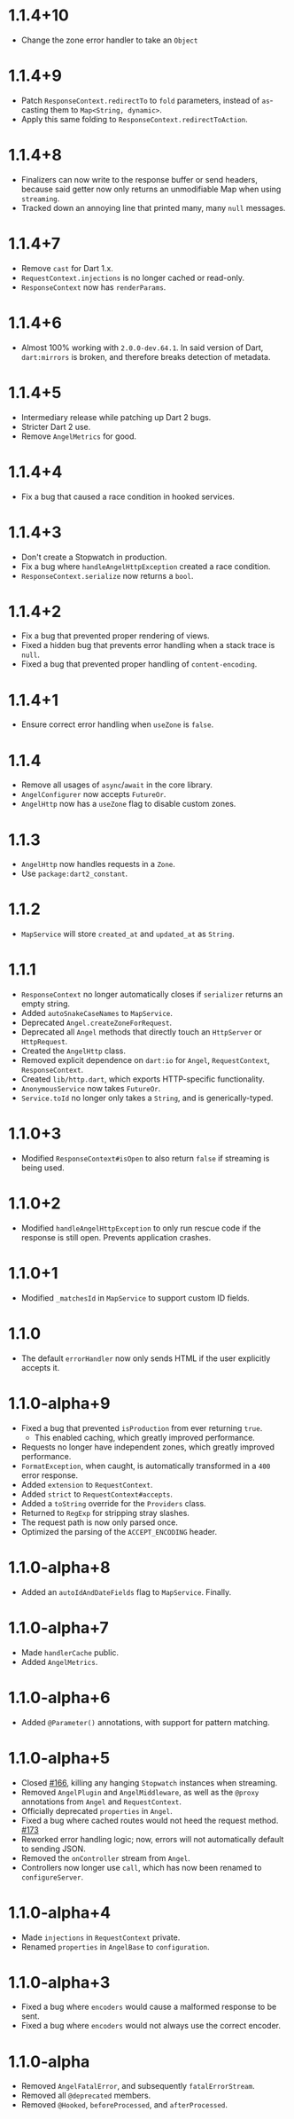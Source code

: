 # 1.1.4+10
* Change the zone error handler to take an `Object`

# 1.1.4+9
* Patch `ResponseContext.redirectTo` to `fold` parameters, instead of
`as`-casting them to `Map<String, dynamic>`.
* Apply this same folding to `ResponseContext.redirectToAction`.

# 1.1.4+8
* Finalizers can now write to the response buffer or send headers,
because said getter now only returns an unmodifiable Map when using
`streaming`.
* Tracked down an annoying line that printed many, many `null` messages.

# 1.1.4+7
* Remove `cast` for Dart 1.x.
* `RequestContext.injections` is no longer cached or read-only.
* `ResponseContext` now has `renderParams`.

# 1.1.4+6
* Almost 100% working with `2.0.0-dev.64.1`. In said version
of Dart, `dart:mirrors` is broken, and therefore breaks detection of metadata.

# 1.1.4+5
* Intermediary release while patching up Dart 2 bugs.
* Stricter Dart 2 use.
* Remove `AngelMetrics` for good.

# 1.1.4+4
* Fix a bug that caused a race condition in hooked services.

# 1.1.4+3
* Don't create a Stopwatch in production.
* Fix a bug where `handleAngelHttpException` created a race condition.
* `ResponseContext.serialize` now returns a `bool`.

# 1.1.4+2
* Fix a bug that prevented proper rendering of views.
* Fixed a hidden bug that prevents error handling when a
stack trace is `null`.
* Fixed a bug that prevented proper handling of `content-encoding`.

# 1.1.4+1
* Ensure correct error handling when `useZone` is `false`.
 
# 1.1.4
* Remove all usages of `async`/`await` in the core library.
* `AngelConfigurer` now accepts `FutureOr`.
* `AngelHttp` now has a `useZone` flag to disable custom zones.

# 1.1.3
* `AngelHttp` now handles requests in a `Zone`.
* Use `package:dart2_constant`.

# 1.1.2
* `MapService` will store `created_at` and `updated_at` as `String`.

# 1.1.1
* `ResponseContext` no longer automatically closes if `serializer` returns an
empty string.
* Added `autoSnakeCaseNames` to `MapService`.
* Deprecated `Angel.createZoneForRequest`.
* Deprecated all `Angel` methods that directly touch an `HttpServer` or `HttpRequest`.
* Created the `AngelHttp` class.
* Removed explicit dependence on `dart:io` for `Angel`, `RequestContext`, `ResponseContext`.
* Created `lib/http.dart`, which exports HTTP-specific functionality.
* `AnonymousService` now takes `FutureOr`.
* `Service.toId` no longer only takes a `String`, and is generically-typed.

# 1.1.0+3
* Modified `ResponseContext#isOpen` to also return `false` if streaming is being used.

# 1.1.0+2
* Modified `handleAngelHttpException` to only run rescue code
if the response is still open. Prevents application crashes.

# 1.1.0+1
* Modified `_matchesId` in `MapService` to support custom ID fields.

# 1.1.0
* The default `errorHandler` now only sends HTML if the user explicitly accepts it.

# 1.1.0-alpha+9
* Fixed a bug that prevented `isProduction` from ever returning `true`.
    * This enabled caching, which greatly improved performance.
* Requests no longer have independent zones, which greatly improved performance.
* `FormatException`, when caught, is automatically transformed in a `400` error response.
* Added `extension` to `RequestContext`.
* Added `strict` to `RequestContext#accepts`.
* Added a `toString` override for the `Providers` class.
* Returned to `RegExp` for stripping stray slashes.
* The request path is now only parsed once.
* Optimized the parsing of the `ACCEPT_ENCODING` header.

# 1.1.0-alpha+8
* Added an `autoIdAndDateFields` flag to `MapService`. Finally.

# 1.1.0-alpha+7
* Made `handlerCache` public.
* Added `AngelMetrics`.

# 1.1.0-alpha+6
* Added `@Parameter()` annotations, with support for pattern matching.

# 1.1.0-alpha+5
* Closed [#166](https://github.com/angel-dart/framework/issues/166), killing any hanging `Stopwatch` instances when streaming.
* Removed `AngelPlugin` and `AngelMiddleware`, as well as the `@proxy` annotations from `Angel` and `RequestContext`.
* Officially deprecated `properties` in `Angel`.
* Fixed a bug where cached routes would not heed the request method. [#173](https://github.com/angel-dart/framework/issues/173)
* Reworked error handling logic; now, errors will not automatically default to sending JSON.
* Removed the `onController` stream from `Angel`.
* Controllers now longer use `call`, which has now been renamed to `configureServer`.

# 1.1.0-alpha+4
* Made `injections` in `RequestContext` private.
* Renamed `properties` in `AngelBase` to `configuration`.

# 1.1.0-alpha+3
* Fixed a bug where `encoders` would cause a malformed response to be sent.
* Fixed a bug where `encoders` would not always use the correct encoder.

# 1.1.0-alpha
* Removed `AngelFatalError`, and subsequently `fatalErrorStream`.
* Removed all `@deprecated` members.
* Removed `@Hooked`, `beforeProcessed`, and `afterProcessed`.
